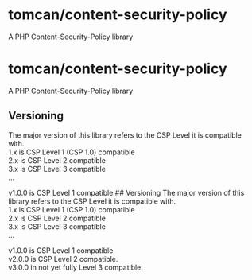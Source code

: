 # tomcan/content-security-policy
A PHP Content-Security-Policy library

# tomcan/content-security-policy
A PHP Content-Security-Policy library

## Versioning
The major version of this library refers to the CSP Level it is compatible with.  
1.x is CSP Level 1 (CSP 1.0) compatible  
2.x is CSP Level 2 compatible  
3.x is CSP Level 3 compatible  
...

v1.0.0 is CSP Level 1 compatible.## Versioning
The major version of this library refers to the CSP Level it is compatible with.  
1.x is CSP Level 1 (CSP 1.0) compatible  
2.x is CSP Level 2 compatible  
3.x is CSP Level 3 compatible  
...

v1.0.0 is CSP Level 1 compatible.  
v2.0.0 is CSP Level 2 compatible.  
v3.0.0 in not yet fully Level 3 compatible.  

